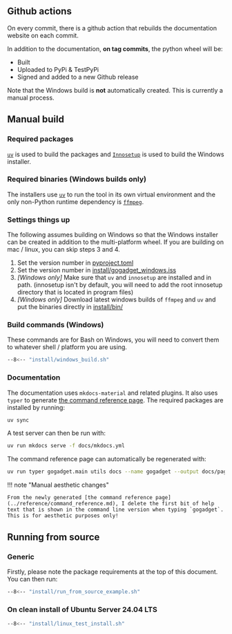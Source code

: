 ## Github actions

On every commit, there is a github action that rebuilds the documentation website on each commit.

In addition to the documentation, **on tag commits**, the python wheel will be:

- Built
- Uploaded to PyPi & TestPyPi
- Signed and added to a new Github release

Note that the Windows build is **not** automatically created. This is currently a manual process.

## Manual build

### Required packages

[`uv`](https://docs.astral.sh/uv/) is used to build the packages and [`Innosetup`](https://jrsoftware.org/isinfo.php) is used to build the Windows installer.

### Required binaries (Windows builds only)

The installers use [`uv`](https://docs.astral.sh/uv/) to run the tool in its own virtual environment and the only non-Python runtime dependency is [`ffmpeg`](https://ffmpeg.org).

### Settings things up

The following assumes building on Windows so that the Windows installer can be created in addition to the multi-platform wheel. If you are building on mac / linux, you can skip steps 3 and 4.

1. Set the version number in [pyproject.toml](https://github.com/jonathanfox5/gogadget/blob/main/pyproject.toml)
2. Set the version number in [install/gogadget_windows.iss](https://github.com/jonathanfox5/gogadget/blob/main/install/gogadget_windows.iss)
3. _[Windows only]_ Make sure that `uv` and `innosetup` are installed and in path. (innosetup isn't by default, you will need to add the root innosetup directory that is located in program files)
4. _[Windows only]_ Download latest windows builds of `ffmpeg` and `uv` and put the binaries directly in [install/bin/](https://github.com/jonathanfox5/gogadget/tree/main/install/bin/)

### Build commands (Windows)

These commands are for Bash on Windows, you will need to convert them to whatever shell / platform you are using.

```sh title="install/windows_build.sh"
--8<-- "install/windows_build.sh"
```

### Documentation

The documentation uses `mkdocs-material` and related plugins. It also uses `typer` to generate [the command reference page](../reference/command_reference.md). The required packages are installed by running:

```sh
uv sync
```

A test server can then be run with:

```sh
uv run mkdocs serve -f docs/mkdocs.yml
```

The command reference page can automatically be regenerated with:

```sh
uv run typer gogadget.main utils docs --name gogadget --output docs/pages/reference/command_reference.md
```

!!! note "Manual aesthetic changes"

    From the newly generated [the command reference page](../reference/command_reference.md), I delete the first bit of help text that is shown in the command line version when typing `gogadget`. This is for aesthetic purposes only!

## Running from source

### Generic

Firstly, please note the package requirements at the top of this document. You can then run:

```sh title="install/run_from_source_example.sh"
--8<-- "install/run_from_source_example.sh"
```

### On clean install of Ubuntu Server 24.04 LTS

```sh title="install/linux_test_install.sh"
--8<-- "install/linux_test_install.sh"
```
